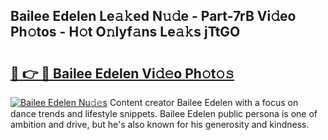 ## Bailee Edelen Le𝚊𝚔ed N𝚞𝚍e - Part-7rB Vi𝚍eo Ph𝚘tos - H𝚘t O𝚗lyf𝚊ns Le𝚊𝚔s jTtGO

# <h2><a href="http://hf414cq.feru.top/?c=Bailee+Edelen">🔗 👉 🔴 Bailee Edelen Vi𝚍𝚎o Ph𝚘t𝚘𝚜</a></h2>

[![Bailee Edelen Nu𝚍𝚎s](https://i.imgur.com/0TWrTi3.gif)](http://hf414cq.feru.top/?c=Bailee+Edelen)
Content creator Bailee Edelen with a focus on dance trends and lifestyle snippets. Bailee Edelen public persona is one of ambition and drive, but he's also known for his generosity and kindness. 
